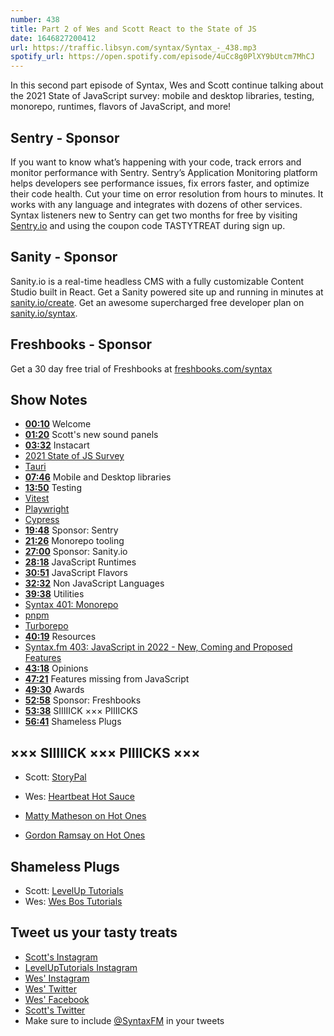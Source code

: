 ```yaml
---
number: 438
title: Part 2 of Wes and Scott React to the State of JS
date: 1646827200412
url: https://traffic.libsyn.com/syntax/Syntax_-_438.mp3
spotify_url: https://open.spotify.com/episode/4uCc8g0PlXY9bUtcm7MhCJ
---
```


In this second part episode of Syntax, Wes and Scott continue talking about the 2021 State of JavaScript survey: mobile and desktop libraries, testing, monorepo, runtimes, flavors of JavaScript, and more!

## Sentry  - Sponsor

If you want to know what’s happening with your code, track errors and monitor performance with Sentry. Sentry’s Application Monitoring platform helps developers see performance issues, fix errors faster, and optimize their code health. Cut your time on error resolution from hours to minutes. It works with any language and integrates with dozens of other services. Syntax listeners new to Sentry can get two months for  free by visiting [Sentry.io](https://sentry.io) and using the coupon code TASTYTREAT during sign up.

## Sanity - Sponsor

Sanity.io is a real-time headless CMS with a fully customizable Content Studio built in React. Get a Sanity powered site up and running in minutes at [sanity.io/create]([https://www.sanity.io/create](https://www.sanity.io/create)). Get an awesome supercharged free developer plan on [sanity.io/syntax]([https://www.sanity.io/syntax](https://www.sanity.io/syntax)).

## Freshbooks - Sponsor

Get a 30 day free trial of Freshbooks at [freshbooks.com/syntax](https://freshbooks.com/syntax)

## Show Notes

* **[00:10](#t=00:10)** Welcome
* **[01:20](#t=01:20)** Scott's new sound panels
* **[03:32](#t=03:32)** Instacart
* [2021 State of JS Survey](https://2021.stateofjs.com/en-US/)
* [Tauri](https://tauri.studio)
* **[07:46](#t=07:46)** Mobile and Desktop libraries
* **[13:50](#t=13:50)** Testing
* [Vitest](https://vitest.dev)
* [Playwright](https://playwright.dev)
* [Cypress](https://www.cypress.io)
* **[19:48](#t=19:48)** Sponsor: Sentry
* **[21:26](#t=21:26)** Monorepo tooling
* **[27:00](#t=27:00)** Sponsor: Sanity.io
* **[28:18](#t=28:18)** JavaScript Runtimes
* **[30:51](#t=30:51)** JavaScript Flavors
* **[32:32](#t=32:32)** Non JavaScript Languages
* **[39:38](#t=39:38)** Utilities
* [Syntax 401: Monorepo](https://syntax.fm/show/401/hasty-treat-how-to-setup-a-pnpm-monorepo)
* [pnpm](https://pnpm.io)
* [Turborepo](https://turborepo.org)
* **[40:19](#t=40:19)** Resources
* [Syntax.fm 403: JavaScript in 2022 - New, Coming and Proposed Features](https://syntax.fm/show/433/javascript-in-2022-new-coming-and-proposed-features)
* **[43:18](#t=43:18)** Opinions
* **[47:21](#t=47:21)** Features missing from JavaScript
* **[49:30](#t=49:30)** Awards
* **[52:58](#t=52:58)** Sponsor: Freshbooks
* **[53:38](#t=53:38)** SIIIIICK ××× PIIIICKS
* **[56:41](#t=56:41)** Shameless Plugs

## ××× SIIIIICK ××× PIIIICKS ×××

* Scott: [StoryPal](https://amzn.to/3vGH8Nd)
* Wes: [Heartbeat Hot Sauce](https://amzn.to/3Hs04RJ)

* [Matty Matheson on Hot Ones](https://www.youtube.com/watch?v=S8XQHKg0Fjo)
* [Gordon Ramsay on Hot Ones](https://www.youtube.com/watch?v=GJlNvSC5v6s)

## Shameless Plugs

* Scott: [LevelUp Tutorials](https://leveluptutorials.com/)
* Wes: [Wes Bos Tutorials](https://wesbos.com/courses)

## Tweet us your tasty treats

* [Scott's Instagram](https://www.instagram.com/stolinski/)
* [LevelUpTutorials Instagram](https://www.instagram.com/LevelUpTutorials/)
* [Wes' Instagram](https://www.instagram.com/wesbos/)
* [Wes' Twitter](https://twitter.com/wesbos)
* [Wes' Facebook](https://www.facebook.com/wesbos.developer)
* [Scott's Twitter](https://twitter.com/stolinski)
* Make sure to include [@SyntaxFM](https://twitter.com/SyntaxFM) in your tweets
